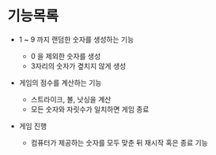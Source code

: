 # 기능목록

- 1 ~ 9 까지 랜덤한 숫자를 생성하는 기능
  - 0 을 제외한 숫자를 생성
  - 3자리의 숫자가 곂치지 않게 생성


- 게임의 점수를 계산하는 기능
  - 스트라이크, 볼, 낫싱을 계산 
  - 모든 숫자와 자릿수가 일치하면 게임 종료


- 게임 진행
  - 컴퓨터가 제공하는 숫자를 모두 맞춘 뒤 재시작 혹은 종료 기능